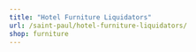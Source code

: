 ```yaml
---
title: "Hotel Furniture Liquidators"
url: /saint-paul/hotel-furniture-liquidators/
shop: furniture
---
```

